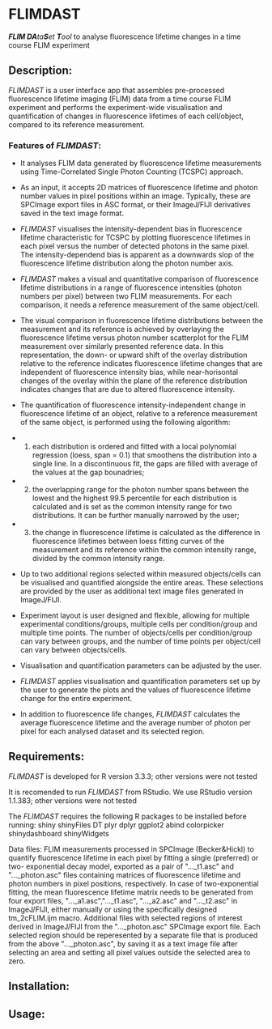 # FLIMDAST
_**FLIM DA**ta**S**et **T**ool_ to analyse fluorescence lifetime changes in a time course FLIM experiment

## Description:
*FLIMDAST* is a user interface app that assembles pre-processed fluorescence lifetime imaging (FLIM) data from a time course FLIM experiment and performs the experiment-wide visualisation and quantification of changes in fluorescence lifetimes of each cell/object, compared to its reference measurement.

### Features of _**FLIMDAST**_:
 - It analyses FLIM data generated by fluorescence lifetime measurements using Time-Correlated Single Photon Counting (TCSPC) approach. 
 
 - As an input, it accepts 2D matrices of fluorescence lifetime and photon number values in pixel positions within an image. Typically, these are SPCImage export files in ASC format, or their ImageJ/FIJI derivatives saved in the text image format. 
 
 - _FLIMDAST_ visualises the intensity-dependent bias in fluorescence lifetime characteristic for TCSPC by plotting fluorescence lifetimes in each pixel versus the number of detected photons in the same pixel. The intensity-dependend bias is apparent as a downwards slop of the fluorescence lifetime distribution along the photon number axis.
 
 - _FLIMDAST_ makes a visual and quantitative comparison of fluorescence lifetime distributions in a range of fluorescence intensities (photon numbers per pixel) between two FLIM measurements. For each comparison, it needs a reference measurement of the same object/cell. 
 
 - The visual comparison in fluorescence lifetime distributions between the measurement and its reference is achieved by overlaying the fluorescence lifetime versus photon number scatterplot for the FLIM measurement over similarly presented reference data. In this representation, the down- or upward shift of the overlay distribution relative to the reference indicates fluorescence lifetime changes that are independent of fluorescence intensity bias, while near-horisontal changes of the overlay within the plane of the reference distribution indicates changes that are due to altered fluorescence intensity. 
 
 - The quantification of fluorescence intensity-independent change in fluorescence lifetime of an object, relative to a reference measurement of the same object, is performed using the following algorithm: 
  - 1) each distribution is ordered and fitted with a local polynomial regression (loess, span = 0.1) that smoothens the distribution into a single line. In a discontinuous fit, the gaps are filled with average of the values at the gap bounadries;
  - 2) the overlapping range for the photon number spans between the lowest and the highest 99.5 percentile for each distribution is calculated and is set as the common intensity range for two distributions. It can be further manually narrowed by the user;
  - 3) the change in fluorescence lifetime is calculated as the difference in fluorescence lifetimes between loess fitting curves of the measurement and its reference within the common intensity range, divided by the common intensity range.

- Up to two additional regions selected within measured objects/cells can be visualised and quantified alongside the entire areas. These selections are provided by the user as additional text image files generated in ImageJ/FIJI.

- Experiment layout is user designed and flexible, allowing for multiple experimental conditions/groups, multiple cells per condition/group and multiple time points. The number of objects/cells per condition/group can vary between groups, and the number of time points per object/cell can vary between objects/cells. 

- Visualisation and quantification parameters can be adjusted by the user.

- _FLIMDAST_ applies visualisation and quantification parameters set up by the user to generate the plots and the values of fluorescence lifetime change for the entire experiment.

- In addition to fluorescence life changes, _FLIMDAST_ calculates the average fluorescence lifetime and the average number of photon per pixel for each analysed dataset and its selected region.
 
## Requirements:
_FLIMDAST_ is developed for R version 3.3.3; other versions were not tested

It is recomended to run _FLIMDAST_ from RStudio. We use RStudio version 1.1.383; other versions were not tested

The _FLIMDAST_ requires the following R packages to be installed before running:
 shiny
 shinyFiles
 DT
 plyr
 dplyr
 ggplot2
 abind
 colorpicker
 shinydashboard
 shinyWidgets

Data files: 
FLIM measurements processed in SPCImage (Becker&Hickl) to quantify fluorescence lifetime in each pixel by fitting a single (preferred) or two- exponential decay model, exported as a pair of "...\_t1.asc" and "...\_photon.asc" files containing matrices of fluorescence lifetime and photon numbers in pixel positions, respectively. In case of two-exponential fitting, the mean fluorescence lifetime matrix needs to be generated from four export files, "...\_a1.asc","...\_t1.asc", "...\_a2.asc" and "...\_t2.asc" in ImageJ/FIJI, either manually or using the specifically designed tm_2cFLIM.ijm macro. 
Additional files with selected regions of interest derived in ImageJ/FIJI from the "...\_photon.asc" SPCImage export file. Each selected region should be reperesented by a separate file that is produced from the above "...\_photon.asc", by saving it as a text image file after selecting an area and setting all pixel values outside the selected area to zero.

## Installation:

## Usage:
